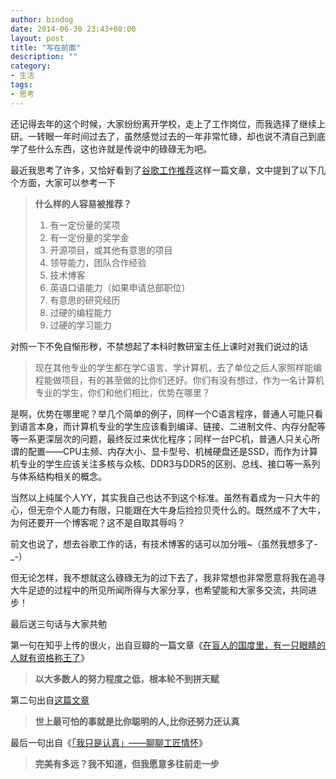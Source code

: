 ```yaml
---
author: bindog
date: 2014-06-30 23:43+08:00
layout: post
title: "写在前面"
description: ""
category:
- 生活
tags:
- 思考
---
```


还记得去年的这个时候，大家纷纷离开学校，走上了工作岗位，而我选择了继续上研。一转眼一年时间过去了，虽然感觉过去的一年非常忙碌，却也说不清自己到底学了些什么东西，这也许就是传说中的碌碌无为吧。

最近我思考了许多，又恰好看到了[谷歌工作推荐](http://diaorui.net/archives/770)这样一篇文章，文中提到了以下几个方面，大家可以参考一下
<!--more-->
>**什么样的人容易被推荐？**
>1. 有一定份量的奖项
>2. 有一定份量的奖学金
>3. 开源项目，或其他有意思的项目
>4. 领导能力，团队合作经验
>5. 技术博客
>6. 英语口语能力（如果申请总部职位）
>7. 有意思的研究经历
>8. 过硬的编程能力
>9. 过硬的学习能力

对照一下不免自惭形秽，不禁想起了本科时教研室主任上课时对我们说过的话
>现在其他专业的学生都在学C语言、学计算机，去了单位之后人家照样能编程能做项目，有的甚至做的比你们还好。你们有没有想过，作为一名计算机专业的学生，你们和他们相比，优势在哪里？

是啊，优势在哪里呢？举几个简单的例子，同样一个C语言程序，普通人可能只看到语言本身，而计算机专业的学生应该看到编译、链接、二进制文件、内存分配等等一系更深层次的问题，最终反过来优化程序；同样一台PC机，普通人只关心所谓的配置——CPU主频、内存大小、显卡型号、机械硬盘还是SSD，而作为计算机专业的学生应该关注多核与众核、DDR3与DDR5的区别、总线、接口等一系列与体系结构相关的概念。

当然以上纯属个人YY，其实我自己也达不到这个标准。虽然有着成为一只大牛的心，但无奈个人能力有限，只能跟在大牛身后捡捡贝壳什么的。既然成不了大牛，为何还要开一个博客呢？这不是自取其辱吗？

前文也说了，想去谷歌工作的话，有技术博客的话可以加分哦~（虽然我想多了-_-）

但无论怎样，我不想就这么碌碌无为的过下去了，我非常想也非常愿意将我在追寻大牛足迹的过程中的所见所闻所得与大家分享，也希望能和大家多交流，共同进步！

最后送三句话与大家共勉

第一句在知乎上传的很火，出自豆瓣的一篇文章《[在盲人的国度里，有一只眼睛的人就有资格称王了](http://www.douban.com/note/308965385/)》
>**以大多数人的努力程度之低，根本轮不到拼天赋**

第二句出自[这篇文章](http://www.lz13.cn/qingchunlizhi/20079.html)
>**世上最可怕的事就是比你聪明的人,比你还努力还认真**

最后一句出自《[「我只是认真」——聊聊工匠情怀](http://blog.hesey.net/2014/05/im-just-conscientious-talking-about-feelings-of-artisans.html)》
>**完美有多远？我不知道，但我愿意多往前走一步**